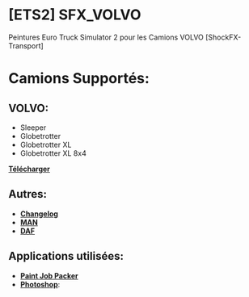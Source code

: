 # [ETS2] SFX_VOLVO
Peintures Euro Truck Simulator 2 pour les Camions VOLVO [ShockFX-Transport]

# Camions Supportés:
## VOLVO:
- Sleeper
- Globetrotter
- Globetrotter XL
- Globetrotter XL 8x4

**[Télécharger](https://github.com/NiavlySDev/SFX_VOLVO/releases/tag/1.0)**

## Autres:
- **[Changelog](https://github.com/NiavlySDev/SFX_VOLVO/commits/1.0)**
- **[MAN](https://github.com/NiavlySDev/SFX_MAN)**
- **[DAF](https://github.com/NiavlySDev/SFX_DAF)**

## Applications utilisées:
- **[Paint Job Packer](https://sharemods.com/uv48qyjsr6nj/Paint-Job-Packer-v1.10.3-Windows.zip.html)**
- **[Photoshop](https://www.adobe.com/fr/products/photoshop)**:
